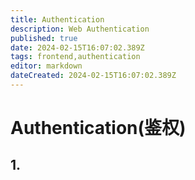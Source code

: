 ```yaml
---
title: Authentication
description: Web Authentication
published: true
date: 2024-02-15T16:07:02.389Z
tags: frontend,authentication
editor: markdown
dateCreated: 2024-02-15T16:07:02.389Z
---
```


# Authentication(鉴权)

## 1. 